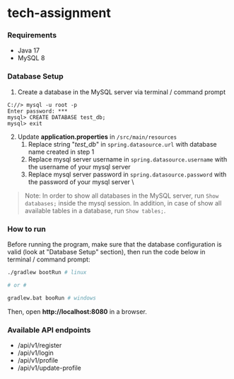 # tech-assignment

### Requirements
* Java 17
* MySQL 8

### Database Setup
1. Create a database in the MySQL server via terminal / command prompt
```
C://> mysql -u root -p
Enter password: ***
mysql> CREATE DATABASE test_db;
mysql> exit
```
2. Update **application.properties** in `/src/main/resources`
    1. Replace string "*test_db*" in `spring.datasource.url` with database name created in step 1
    2. Replace mysql server username in `spring.datasource.username` with the username of your mysql server
    3. Replace mysql server password in `spring.datasource.password` with the password of your mysql server
\
> Note: In order to show all databases in the MySQL server, run `Show databases;` inside the mysql session. In addition, in case of show all available tables in a database, run `Show tables;`.

### How to run
Before running the program, make sure that the database configuration is valid (look at "Database Setup" section), then run the code below in terminal / command prompt:
```bash
./gradlew bootRun # linux

# or #

gradlew.bat booRun # windows
```

Then, open **http://localhost:8080** in a browser.

### Available API endpoints
* /api/v1/register
* /api/v1/login
* /api/v1/profile
* /api/v1/update-profile